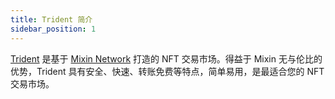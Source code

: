 ```yaml
---
title: Trident 简介
sidebar_position: 1
---
```


[Trident](https://thetrident.one) 是基于 [Mixin Network](https://mixin.one) 打造的 NFT 交易市场。得益于 Mixin 无与伦比的优势，Trident 具有安全、快速、转账免费等特点，简单易用，是最适合您的 NFT 交易市场。
